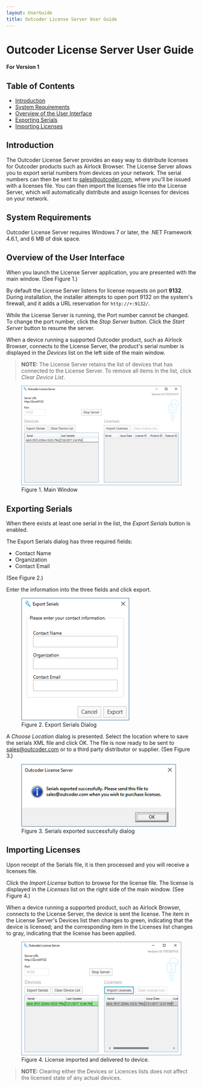 ```yaml
---
layout: UserGuide
title: Outcoder License Server User Guide
---
```


# Outcoder License Server User Guide
#### For Version 1

## Table of Contents

[//]: # (TOC Begin)
* [Introduction](#introduction)
* [System Requirements](#system-requirements)
* [Overview of the User Interface](#overview-of-the-user-interface)
* [Exporting Serials](#exporting-serials)
* [Importing Licenses](#importing-licenses)

[//]: # (TOC End)


## Introduction

The Outcoder License Server provides an easy way to distribute licenses for Outcoder products such as Airlock Browser. The License Server allows you to export serial numbers from devices on your network. The serial numbers can then be sent to sales@outcoder.com, where you'll be issued with a licenses file. You can then import the licenses file into the License Server, which will automatically distribute and assign licenses for devices on your network.  

## System Requirements

Outcoder License Server requires Windows 7 or later, the .NET Framework 4.6.1, and 6 MB of disk space.

## Overview of the User Interface

When you launch the License Server application, you are presented with the main window. (See Figure 1.)

By default the License Server listens for license requests on port **9132**. During installation, the installer attempts to open port 9132 on the system's firewall, and it adds a URL reservation for ```http://+:9132/```.

While the License Server is running, the Port number cannot be changed. To change the port number, click the *Stop Server* button. Click the *Start Server* button to resume the server.

When a device running a supported Outcoder product, such as Airlock Browser, connects to the License Server, the product's serial number is displayed in the *Devices* list on the left side of the main window. 

> **NOTE:** The License Server retains the list of devices that has connected to the License Server. To remove all items in the list, click *Clear Device List*.

<figure><img src='Images/MainWindow.png'><figcaption>Figure 1. Main Window</figcaption></figure>

## Exporting Serials

When there exists at least one serial in the list, the *Export Serials* button is enabled. 

The Export Serials dialog has three required fields:
* Contact Name
* Organization
* Contact Email

(See Figure 2.)

Enter the information into the three fields and click export.

<figure><img src='Images/ExportSerials.png'><figcaption>Figure 2. Export Serials Dialog</figcaption></figure>

A *Choose Location* dialog is presented. Select the location where to save the serials XML file and click OK. The file is now ready to be sent to sales@outcoder.com or to a third party distributor or supplier. (See Figure 3.)

<figure><img src='Images/SerialsExportedMessage.png'><figcaption>Figure 3. Serials exported successfully dialog</figcaption></figure>

## Importing Licenses

Upon receipt of the Serials file, it is then processed and you will receive a licenses file.

Click the *Import License* button to browse for the license file. The license is displayed in the *Licenses* list on the right side of the main window. (See Figure 4.) 

When a device running a supported product, such as Airlock Browser, connects to the License Server, the device is sent the license. The item in the License Server's Devices list then changes to green, indicating that the device is licensed; and the corresponding item in the Licenses list changes to gray, indicating that the license has been applied.

<figure><img src='Images/LicenseImported.png'><figcaption>Figure 4. License imported and delivered to device.</figcaption></figure>

> **NOTE:** Clearing either the Devices or Licences lists does not affect the licensed state of any actual devices.




